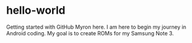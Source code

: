 # hello-world
Getting started with GitHub
Myron here.  I am here to begin my journey in Android coding.  My goal is to create ROMs for my Samsung Note 3.
